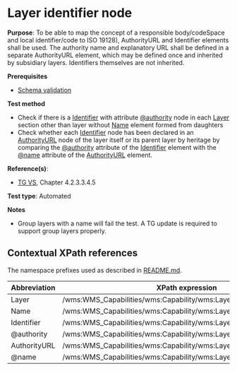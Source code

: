 # Layer identifier node

**Purpose**: To be able to map the concept of a responsible body/codeSpace and local identifier/code to ISO 19128), AuthorityURL and Identifier elements shall be used. The authority name and explanatory URL shall be defined in a separate AuthorityURL element, which may be defined once and inherited by subsidiary layers. Identifiers themselves are not inherited.

**Prerequisites**

* [Schema validation](http://inspire.ec.europa.eu/id/ats/view-service/3.11/iso-19128/schema-validation)

**Test method**

* Check if there is a [Identifier](#Identifier) with attribute [@authority](#authority) node in each [Layer](#Layer) section other than layer without [Name](#Name) element formed from daughters
* Check whether each [Identifier](#Identifier) node has been declared in an [AuthorityURL](#AuthorityURL) node of the layer itself or its parent layer by heritage by comparing the [@authority](#authority) attribute of the [Identifier](#Identifier) element with the [@name](#AuthorityURLName) attribute of the [AuthorityURL](#AuthorityURL) element.

**Reference(s)**:
* [TG VS](http://inspire.ec.europa.eu/id/ats/view-service/3.11/iso-19128/README#ref_TG_VS), Chapter 4.2.3.3.4.5

**Test type**: Automated

**Notes**
* Group layers with a name will fail the test. A TG update is required to support group layers properly.

## Contextual XPath references

The namespace prefixes used as described in [README.md](http://inspire.ec.europa.eu/id/ats/view-service/3.11/iso-19128/README#namespaces).

Abbreviation                                               |  XPath expression
---------------------------------------------------------- | -------------------------------------------------------------------------
Layer <a name="Layer"></a>   | /wms:WMS_Capabilities/wms:Capability/wms:Layer
Name <a name="Name"></a>   | /wms:WMS_Capabilities/wms:Capability/wms:Layer/wms:Name
Identifier <a name="Identifier"></a>   | /wms:WMS_Capabilities/wms:Capability/wms:Layer/Identifier
@authority <a name="authority"></a>   | /wms:WMS_Capabilities/wms:Capability/wms:Layer/Identifier[@authority]
AuthorityURL <a name="AuthorityURL"></a>   | /wms:WMS_Capabilities/wms:Capability/wms:Layer/AuthorityURL
@name <a name="AuthorityURLName"></a>   | /wms:WMS_Capabilities/wms:Capability/wms:Layer/AuthorityURL[@name]
